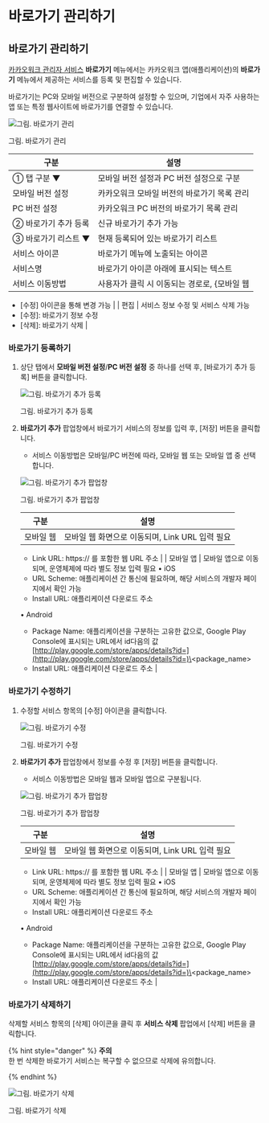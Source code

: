# 바로가기 관리하기

## 바로가기 관리하기



[카카오워크 관리자 서비스](https://admin.kakaowork.com/) **바로가기** 메뉴에서는 카카오워크 앱(애플리케이션)의 **바로가기** 메뉴에서 제공하는 서비스를 등록 및 편집할 수 있습니다.

바로가기는 PC와 모바일 버전으로 구분하여 설정할 수 있으며, 기업에서 자주 사용하는 앱 또는 특정 웹사이트에 바로가기를 연결할 수 있습니다.

![그림. 바로가기 관리](https://s3-us-west-2.amazonaws.com/secure.notion-static.com/13ee9ebd-63c2-4297-ad56-04a360000c62/%EB%B0%94%EB%A1%9C%EA%B0%80%EA%B8%B0\_%EA%B4%80%EB%A6%AC.png)

그림. 바로가기 관리

| 구분           | 설명                         |
| ------------ | -------------------------- |
| ① 탭 구분 ▼     | 모바일 버전 설정과 PC 버전 설정으로 구분   |
| 모바일 버전 설정    | 카카오워크 모바일 버전의 바로가기 목록 관리   |
| PC 버전 설정     | 카카오워크 PC 버전의 바로가기 목록 관리    |
| ② 바로가기 추가 등록 | 신규 바로가기 추가 가능              |
| ③ 바로가기 리스트 ▼ | 현재 등록되어 있는 바로가기 리스트        |
| 서비스 아이콘      | 바로가기 메뉴에 노출되는 아이콘          |
| 서비스명         | 바로가기 아이콘 아래에 표시되는 텍스트      |
| 서비스 이동방법     | 사용자가 클릭 시 이동되는 경로로, {모바일 웹 |

* [수정] 아이콘을 통해 변경 가능 | | 편집 | 서비스 정보 수정 및 서비스 삭제 가능
* [수정]: 바로가기 정보 수정
* [삭제]: 바로가기 삭제 |

### 바로가기 등록하기

1.  상단 탭에서 **모바일 버전 설정**/**PC 버전 설정** 중 하나를 선택 후, [바로가기 추가 등록] 버튼을 클릭합니다.

    ![그림. 바로가기 추가 등록](https://s3-us-west-2.amazonaws.com/secure.notion-static.com/ecef0764-8850-4570-852d-211f029b93bc/%EB%B0%94%EB%A1%9C%EA%B0%80%EA%B8%B0\_%EC%B6%94%EA%B0%80\_%EB%93%B1%EB%A1%9D.png)

    그림. 바로가기 추가 등록
2.  **바로가기 추가** 팝업창에서 바로가기 서비스의 정보를 입력 후, [저장] 버튼을 클릭합니다.

    * 서비스 이동방법은 모바일/PC 버전에 따라, 모바일 웹 또는 모바일 앱 중 선택합니다.

    ![그림. 바로가기 추가 팝업창](https://s3-us-west-2.amazonaws.com/secure.notion-static.com/7c67ab04-ab90-46c9-966b-14411b1b29f4/%EB%B0%94%EB%A1%9C%EA%B0%80%EA%B8%B0\_%EC%B6%94%EA%B0%80\_\(1\).png)

    그림. 바로가기 추가 팝업창

    | 구분    | 설명                              |
    | ----- | ------------------------------- |
    | 모바일 웹 | 모바일 웹 화면으로 이동되며, Link URL 입력 필요 |

    * Link URL: https:// 를 포함한 웹 URL 주소 | | 모바일 앱 | 모바일 앱으로 이동되며, 운영체제에 따라 별도 정보 입력 필요 • iOS
    * URL Scheme: 애플리케이션 간 통신에 필요하며, 해당 서비스의 개발자 페이지에서 확인 가능
    * Install URL: 애플리케이션 다운로드 주소

    • Android

    * Package Name: 애플리케이션을 구분하는 고유한 값으로, Google Play Console에 표시되는 URL에서 id다음의 값 [http://play.google.com/store/apps/details?id=](http://play.google.com/store/apps/details?id=)\<package\_name>
    * Install URL: 애플리케이션 다운로드 주소 |

### 바로가기 수정하기

1.  수정할 서비스 항목의 [수정] 아이콘을 클릭합니다.

    ![그림. 바로가기 수정](https://s3-us-west-2.amazonaws.com/secure.notion-static.com/3a5b9d35-5c34-4ecd-9ec4-de4d328a0e55/%EB%B0%94%EB%A1%9C%EA%B0%80%EA%B8%B0\_%EC%88%98%EC%A0%95.png)

    그림. 바로가기 수정
2.  **바로가기 추가** 팝업창에서 정보를 수정 후 [저장] 버튼을 클릭합니다.

    * 서비스 이동방법은 모바일 웹과 모바일 앱으로 구분됩니다.

    ![그림. 바로가기 추가 팝업창](https://s3-us-west-2.amazonaws.com/secure.notion-static.com/7c67ab04-ab90-46c9-966b-14411b1b29f4/%EB%B0%94%EB%A1%9C%EA%B0%80%EA%B8%B0\_%EC%B6%94%EA%B0%80\_\(1\).png)

    그림. 바로가기 추가 팝업창

    | 구분    | 설명                              |
    | ----- | ------------------------------- |
    | 모바일 웹 | 모바일 웹 화면으로 이동되며, Link URL 입력 필요 |

    * Link URL: https:// 를 포함한 웹 URL 주소 | | 모바일 앱 | 모바일 앱으로 이동되며, 운영체제에 따라 별도 정보 입력 필요 • iOS
    * URL Scheme: 애플리케이션 간 통신에 필요하며, 해당 서비스의 개발자 페이지에서 확인 가능
    * Install URL: 애플리케이션 다운로드 주소

    • Android

    * Package Name: 애플리케이션을 구분하는 고유한 값으로, Google Play Console에 표시되는 URL에서 id다음의 값 [http://play.google.com/store/apps/details?id=](http://play.google.com/store/apps/details?id=)\<package\_name>
    * Install URL: 애플리케이션 다운로드 주소 |

### 바로가기 삭제하기

삭제할 서비스 항목의 [삭제] 아이콘을 클릭 후 **서비스 삭제** 팝업에서 [삭제] 버튼을 클릭합니다.

{% hint style="danger" %}
**주의**<br> 한 번 삭제한 바로가기 서비스는 복구할 수 없으므로 삭제에 유의합니다.

{% endhint %}

![그림. 바로가기 삭제](https://s3-us-west-2.amazonaws.com/secure.notion-static.com/ec85431b-8f7b-4f7d-9aee-a9cad5576f51/%EB%B0%94%EB%A1%9C%EA%B0%80%EA%B8%B0\_%EC%82%AD%EC%A0%9C.png)

그림. 바로가기 삭제
